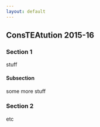```yaml
---
layout: default
---
```


## ConsTEAtution 2015-16

### Section 1

stuff

#### Subsection

<div>
some more stuff
</div>

### Section 2

<div>

etc

</div>